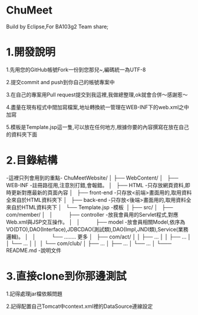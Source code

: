 # ChuMeet
Build by Eclipse,For BA103g2 Team share;

# 1.開發說明

 1.先用您的GitHub帳號Fork一份到您那兒~,編碼統一為UTF-8
 
 2.提交commit and push到你自己的帳號專案中
 
 3.在自己的專案用Pull request提交到我這裡,我做總整理,ok就會合併～感謝惹～
 
 4.盡量在現有程式中間加寫檔案,地址轉換統一管理在WEB-INF下的web.xml之中加寫
 
 5.模板是Template.jsp這一隻,可以放在任何地方,根據你要的內容撰寫在放在自己的資料夾下面
 
# 2.目錄結構

-這裡只列會用到的重點-
 ChuMeetWebsite/
│
├── WebContent/
│   ├── WEB-INF -註冊路徑用,注意別打錯,會報錯。
│   ├── HTML -只存放網頁資料,即時更新對應最新的頁面內容
│   ├── front-end -只存放<前端>畫面用的<JSP>,取用資料全來自於HTML資料夾下
│   ├── back-end -只存放<後端>畫面用的<JSP>,取用資料全來自於HTML資料夾下
│   └── Template.jsp -模板 
│
├── src/
│   ├── com/member/
│   │            ├── controller -放我會員用的Servlet程式,對應Web.xml與JSP交互操作。
│   │            ├── model -放會員相關Model,依序為VO(DTO),DAO(Interface),JDBCDAO(測試類),DAO(Impl,JNDI類),Service(業務邏輯)。
│   │            └── ........ 更多
│   ├── com/act/
│   │         ├── ...
│   │         ├── ...
│   │         └── ...
│   │  
│   └── com/club/
│             ├── ...
│             ├── ...
│             └── ...
│
└─── README.md -說明文件
 
# 3.直接clone到你那邊測試

 1.記得處理jar檔依賴問題
 
 2.記得配置自己Tomcat中context.xml裡的DataSource連線設定
 
